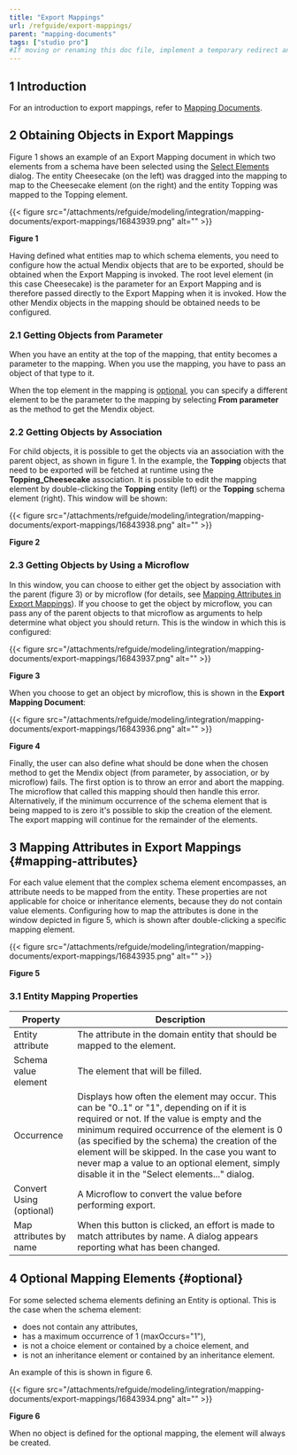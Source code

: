 ```yaml
---
title: "Export Mappings"
url: /refguide/export-mappings/
parent: "mapping-documents"
tags: ["studio pro"]
#If moving or renaming this doc file, implement a temporary redirect and let the respective team know they should update the URL in the product. See Mapping to Products for more details.
---
```


## 1 Introduction

For an introduction to export mappings, refer to [Mapping Documents](/refguide/mapping-documents/).

## 2 Obtaining Objects in Export Mappings

Figure 1 shows an example of an Export Mapping document in which two elements from a schema have been selected using the [Select Elements](/refguide/select--elements/) dialog. The entity Cheesecake (on the left) was dragged into the mapping to map to the Cheesecake element (on the right) and the entity Topping was mapped to the Topping element.

{{< figure src="/attachments/refguide/modeling/integration/mapping-documents/export-mappings/16843939.png" alt="" >}}

**Figure 1**

Having defined what entities map to which schema elements, you need to configure how the actual Mendix objects that are to be exported, should be obtained when the Export Mapping is invoked. The root level element (in this case Cheesecake) is the parameter for an Export Mapping and is therefore passed directly to the Export Mapping when it is invoked. How the other Mendix objects in the mapping should be obtained needs to be configured.

### 2.1 Getting Objects from Parameter

When you have an entity at the top of the mapping, that entity becomes a parameter to the mapping. When you use the mapping, you have to pass an object of that type to it.

When the top element in the mapping is [optional](#optional), you can specify a different element to be the parameter to the mapping by selecting **From parameter** as the method to get the Mendix object.

### 2.2 Getting Objects by Association

For child objects, it is possible to get the objects via an association with the parent object, as shown in figure 1. In the example, the **Topping** objects that need to be exported will be fetched at runtime using the **Topping_Cheesecake** association. It is possible to edit the mapping element by double-clicking the **Topping** entity (left) or the **Topping** schema element (right). This window will be shown:

{{< figure src="/attachments/refguide/modeling/integration/mapping-documents/export-mappings/16843938.png" alt="" >}}

**Figure 2**

### 2.3 Getting Objects by Using a Microflow

In this window, you can choose to either get the object by association with the parent (figure 3) or by microflow (for details, see [Mapping Attributes in Export Mappings](#mapping-attributes)). If you choose to get the object by microflow, you can pass any of the parent objects to that microflow as arguments to help determine what object you should return. This is the window in which this is configured:

{{< figure src="/attachments/refguide/modeling/integration/mapping-documents/export-mappings/16843937.png" alt="" >}}

**Figure 3**

When you choose to get an object by microflow, this is shown in the **Export Mapping Document**:

{{< figure src="/attachments/refguide/modeling/integration/mapping-documents/export-mappings/16843936.png" alt="" >}}

**Figure 4**

Finally, the user can also define what should be done when the chosen method to get the Mendix object (from parameter, by association, or by microflow) fails. The first option is to throw an error and abort the mapping. The microflow that called this mapping should then handle this error. Alternatively, if the minimum occurrence of the schema element that is being mapped to is zero it's possible to skip the creation of the element. The export mapping will continue for the remainder of the elements.

## 3 Mapping Attributes in Export Mappings {#mapping-attributes}

For each value element that the complex schema element encompasses, an attribute needs to be mapped from the entity. These properties are not applicable for choice or inheritance elements, because they do not contain value elements. Configuring how to map the attributes is done in the window depicted in figure 5, which is shown after double-clicking a specific mapping element.

{{< figure src="/attachments/refguide/modeling/integration/mapping-documents/export-mappings/16843935.png" alt="" >}}

**Figure 5**

### 3.1 Entity Mapping Properties

| Property | Description |
| --- | --- |
| Entity attribute | The attribute in the domain entity that should be mapped to the element. |
| Schema value element | The element that will be filled. |
| Occurrence | Displays how often the element may occur. This can be "0..1" or "1", depending on if it is required or not. If the value is empty and the minimum required occurrence of the element is 0 (as specified by the schema) the creation of the element will be skipped. In the case you want to never map a value to an optional element, simply disable it in the "Select elements..." dialog. |
| Convert Using (optional) | A Microflow to convert the value before performing export. |
| Map attributes by name | When this button is clicked, an effort is made to match attributes by name. A dialog appears reporting what has been changed. |

## 4 Optional Mapping Elements {#optional}

For some selected schema elements defining an Entity is optional. This is the case when the schema element:

*   does not contain any attributes,
*   has a maximum occurrence of 1 (maxOccurs="1"),
*   is not a choice element or contained by a choice element, and 
*   is not an inheritance element or contained by an inheritance element. 

An example of this is shown in figure 6.

{{< figure src="/attachments/refguide/modeling/integration/mapping-documents/export-mappings/16843934.png" alt="" >}} 

**Figure 6**

When no object is defined for the optional mapping, the element will always be created.
